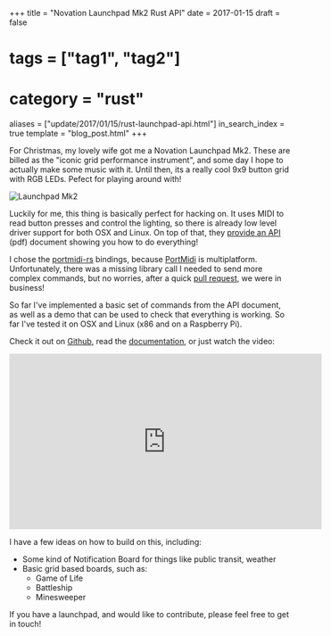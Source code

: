 +++
title = "Novation Launchpad Mk2 Rust API"
date = 2017-01-15
draft = false
# tags = ["tag1", "tag2"]
# category = "rust"
aliases = ["update/2017/01/15/rust-launchpad-api.html"]
in_search_index = true
template = "blog_post.html"
+++

For Christmas, my lovely wife got me a Novation Launchpad Mk2. These are billed as the "iconic grid performance instrument", and some day I hope to actually make some music with it. Until then, its a really cool 9x9 button grid with RGB LEDs. Pefect for playing around with!

<img src="../images/launchpadmk2.jpg" alt="Launchpad Mk2">

<!-- more -->

Luckily for me, this thing is basically perfect for hacking on. It uses MIDI to read button presses and control the lighting, so there is already low level driver support for both OSX and Linux. On top of that, they [provide an API](https://global.novationmusic.com/sites/default/files/novation/downloads/10529/launchpad-mk2-programmers-reference-guide_0.pdf) (pdf) document showing you how to do everything!

I chose the [portmidi-rs](https://github.com/musitdev/portmidi-rs) bindings, because [PortMidi](http://portmedia.sourceforge.net/portmidi/) is multiplatform. Unfortunately, there was a missing library call I needed to send more complex commands, but no worries, after a quick [pull request](https://github.com/musitdev/portmidi-rs/pull/32), we were in business!

So far I've implemented a basic set of commands from the API document, as well as a demo that can be used to check that everything is working. So far I've tested it on OSX and Linux (x86 and on a Raspberry Pi).

Check it out on [Github](https://github.com/jamesmunns/launch-rs), read the [documentation](https://docs.rs/launchpad), or just watch the video:

<iframe width="560" height="315" src="https://www.youtube.com/embed/-4uJweSSkmw" frameborder="0" allowfullscreen></iframe>

I have a few ideas on how to build on this, including:

* Some kind of Notification Board for things like public transit, weather
* Basic grid based boards, such as:
    * Game of Life
    * Battleship
    * Minesweeper

If you have a launchpad, and would like to contribute, please feel free to get in touch!
